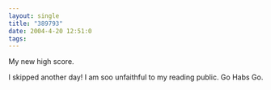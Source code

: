 ```yaml
---
layout: single
title: "389793"
date: 2004-4-20 12:51:0
tags: 
---
```


My new high score.

I skipped another day! I am soo unfaithful to my reading public. Go Habs Go.

